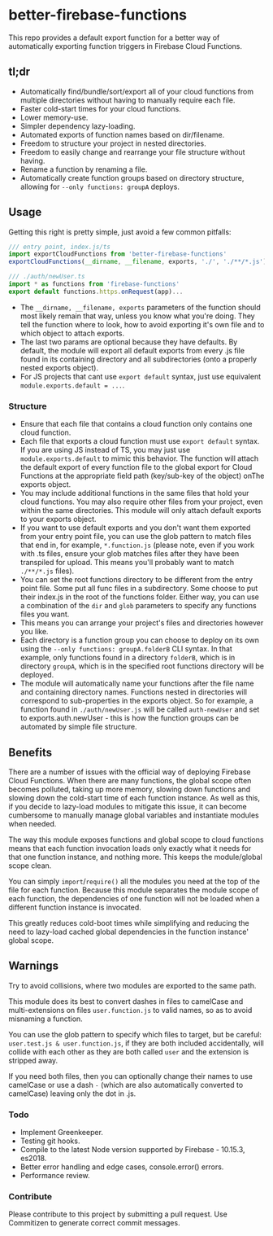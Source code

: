# better-firebase-functions

This repo provides a default export function for a better way of automatically exporting function triggers in Firebase Cloud Functions.

## tl;dr

- Automatically find/bundle/sort/export all of your cloud functions from multiple directories without having to manually require each file.
- Faster cold-start times for your cloud functions.
- Lower memory-use.
- Simpler dependency lazy-loading.
- Automated exports of function names based on dir/filename.
- Freedom to structure your project in nested directories.
- Freedom to easily change and rearrange your file structure without having.
- Rename a function by renaming a file.
- Automatically create function groups based on directory structure, allowing for `--only functions: groupA` deploys.

## Usage

Getting this right is pretty simple, just avoid a few common pitfalls:

```typescript
/// entry point, index.js/ts
import exportCloudFunctions from 'better-firebase-functions'
exportCloudFunctions(__dirname, __filename, exports, './', './**/*.js') // You should probably always match .js
```

```ts
/// ./auth/newUser.ts
import * as functions from 'firebase-functions'
export default functions.https.onRequest(app)...
```

- The `__dirname, __filename, exports` parameters of the function should most likely remain that way, unless you know
what you're doing. They tell the function where to look, how to avoid exporting it's own file and to which object to attach
exports.
- The last two params are optional because they have defaults. By default, the module will export all default exports from
every .js file found in its containing directory and all subdirectories (onto a properly nested exports object).
- For JS projects that cant use `export default` syntax, just use equivalent `module.exports.default = ...`.

### Structure

- Ensure that each file that contains a cloud function only contains one cloud function.
- Each file that exports a cloud function must use `export default` syntax. If you are using JS instead of TS, you may just
use `module.exports.default` to mimic this behavior. The function will attach the default export of every function file
to the global export for Cloud Functions at the appropriate field path (key/sub-key of the object) onThe exports object.
- You may include additional functions in the same files that hold your cloud functions. You may also require
other files from your project, even within the same directories. This module will only attach default exports to your exports object.
- If you want to use default exports and you don't want them exported from your entry point file, you can use the glob pattern to
match files that end in, for example, `*.function.js` (please note, even if you work with .ts files, ensure your glob matches files after they have been transpiled for upload. This means you'll probably want to match `./**/*.js` files).
- You can set the root functions directory to be different from the entry point file. Some put all func files in a subdirectory.
Some choose to put their index.js in the root of the functions folder. Either way, you can use a combination of the `dir` and `glob` parameters to specify any functions files you want.
- This means you can arrange your project's files and directories however you like.
- Each directory is a function group you can choose to deploy on its own using the `--only functions: groupA.folderB` CLI syntax. In that
example, only functions found in a directory `folderB`, which is in directory `groupA`, which is in the specified root functions directory will be deployed.
- The module will automatically name your functions after the file name and containing directory names. Functions nested in directories will correspond to sub-properties in the exports object. So for example, a function found in `./auth/newUser.js` will be called `auth-newUser` and set to exports.auth.newUser - this is how the function groups can be automated by simple file structure.

## Benefits

There are a number of issues with the official way of deploying Firebase Cloud Functions. When there are many functions, the global
scope often becomes polluted, taking up more memory, slowing down functions and slowing down the cold-start time of each function
instance. As well as this, if you decide to lazy-load modules to mitigate this issue, it can become cumbersome to manually manage
global variables and instantiate modules when needed.

The way this module exposes functions and global scope to cloud functions means that each function invocation loads only exactly what
it needs for that one function instance, and nothing more. This keeps the module/global scope clean.

You can simply `import`/`require()` all the modules you need at the top of the file for each function. Because this module separates
the module scope of each function, the dependencies of one function will not be loaded when a different function instance is invocated.

This greatly reduces cold-boot times while simplifying and reducing the need to lazy-load cached global dependencies in the function instance' global scope.

## Warnings

Try to avoid collisions, where two modules are exported to the same path.

This module does its best to convert dashes in files to camelCase and multi-extensions on
files `user.function.js` to valid names, so as to avoid misnaming a function.

You can use the glob pattern to specify which files to target, but be careful:
`user.test.js & user.function.js`, if they are both included accidentally, will collide with each other
as they are both called `user` and the extension is stripped away.

If you need both files, then you can optionally change their names to use camelCase or use a dash `-` (which
are also automatically converted to camelCase) leaving only the dot in .js.

### Todo

- Implement Greenkeeper.
- Testing git hooks.
- Compile to the latest Node version supported by Firebase - 10.15.3, es2018.
- Better error handling and edge cases, console.error() errors.
- Performance review.

### Contribute

Please contribute to this project by submitting a pull request. Use Commitizen to generate correct commit messages.
